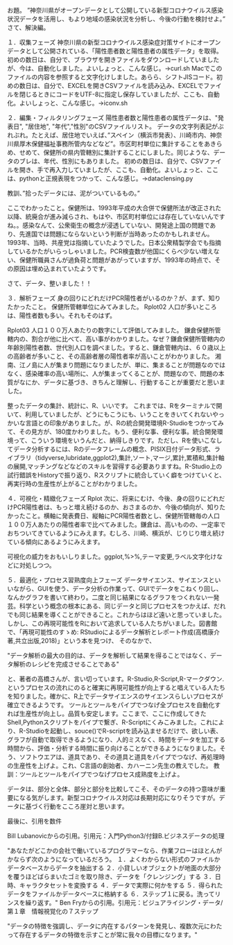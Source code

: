 お題。
”神奈川県がオープンデータとして公開している新型コロナウイルス感染状況データを活用し、もより地域の感染状況を分析し、今後の行動を検討せよ。”
さて、解決編。


１．収集フェーズ
神奈川県の新型コロナウイルス感染症対策サイトにオープンデータとして公開されている、「陽性患者数と陽性患者の属性データ」を取得。初めの数日は、自分で、ブラウザを開きファイルをダウンロードしていましたが、今は、自動化しました。よいしょっと、こんな感じ。→curl.sh
Macでこのファイルの内容を参照すると文字化けしました。あらら、シフトJISコード。初めの数日は、自分で、EXCELを開きCSVファイルを読み込み、EXCELでファイルを閉じるときにコードをUTF-8に指定し保存していましたが、ここも、自動化。よいしょっと、こんな感じ。→iconv.sh

２．編集・フィルタリングフェーズ
陽性患者数と陽性患者の属性データは、"発表日", "居住地", "年代","性別"のCSVファイルリスト。
データの文字列表記がぶれぶれ。たとえば、居住地でいえば、”スペイン（横浜市発表）、川崎市内、神奈川県厚木保健福祉事務所管内などなど”。市区町村単位に集計することをあきらめ、せめて、保健所の県内管轄別に集計することにしました。同じような、データのブレは、年代、性別にもありました。
初めの数日は、自分で、CSVファイルを開き、手で再入力していましたが、ここも、自動化。よいしょっと、ここは、pythonと正規表現をつかって、こんな感じ。→dataclensing.py

教訓、”拾ったデータには、泥がついているもの。”

ここでわかったこと。保健所は、1993年平成の大合併で保健所法が改正された以降、統廃合が進み減らされ、もはや、市区町村単位には存在していないんですね。。感染なんて、公衆衛生の概念が浸透していない、開発途上国の問題であり、先進国では問題にならないという判断が当時あったのかもしれません。1993年、当時、共産党は指摘していたようでした。日本公衆精製学会でも指摘しているかたがいらっしゃいました。PCR検査数が他国にくらべ少ない増えない、保健所職員さんが過負荷と問題があがっていますが、1993年の時点で、その原因は埋め込まれていたようです。

さて、データ、整いました！！

３．解析フェーズ
身の回りにどれだけPCR陽性者がいるのか？が、まず、知りたかったこと。
保健所管轄単位にみてみました。
Rplot02
人口が多いところは、陽性者数も多い。それもそのはず。

Rplot03
人口１００万人あたりの数字にして評価してみました。
鎌倉保健所管轄内の、割合が他に比べて、高い事がわかりました。なぜ？鎌倉保健所管轄内の年齢別陽性者数、世代別人口を調べました。すると、鎌倉管轄内は、６０歳以上の高齢者が多いこと、その高齢者層の陽性者率が高いことがわかりました。
湘南、江ノ島に人が集まり問題になりましたが、単に、集まることが問題なのではなく、感染確率の高い場所に、人が集まってくることが、問題なので、問題の本質がなにか、データに基づき、きちんと理解し、行動することが重要だと思いました。

整ったデータの集計、統計に、R、いいです。
これまでは、Rをターミナルで開いて、利用していましたが、どうにもこうにも、いうことをきいてくれないやっかいな言語との印象がありました。が、Rの統合開発環境R-Studioをつかってみて、その見方が、180度かわりました。もう、便利な事、便利な事。統合開発環境って、こういう環境をいうんだと、納得しきりです。ただし、Rを使いこなしてデータ分析するには、Rのデータフレームの概念、PISIX日付データ形式、ライブラリ（tidyverse,lubridate,ggplot2),集計,ソート,マージ,累計,累積和,集計軸の展開,マッチングなどなどのスキルを習得する必要ありますね。R-Studio上の試行錯誤をHistoryで振り返り、Rスクリプトに統合していく癖をつけていくと、再実行時の生産性が上がることがわかりました。

４．可視化・精緻化フェーズ
Rplot
次に、将来にむけ、今後、身の回りにどれだけPCR陽性者は、もっと増え続けるのか、おさまるのか、今後の傾向が、知りたかったこと。横軸に発表費日、縦軸にPCR陽性者数とし、保健所管轄毎の人口１００万人あたりの陽性者率で比べてみました。鎌倉は、高いものの、一定率でおちついてきているようにみえます。むしろ、川崎、横浜が、じりじり増え続けている傾向にあるようにみえます。

可視化の威力をおもいしりました。ggplot,%>%,テーマ変更,ラベル文字化けなどに対処しつつ。


５．最適化・プロセス習熟度向上フェーズ
データサイエンス、サイエンスといいながら、GUIを使う、データ分析の作業って、GUIでデータをこねくり回し、なんかグラフを書いて終わり。二度と同じ結果になるグラフをつくれない一発芸。科学という概念の根本にある、同じデータと同じプロセスをつかえば、だれでも同じ結果を導くことができること。これからはほど遠いと思っていました。
しかし、この再現可能性をRにおいて追求している人たちがいました。図書館で、「再現可能性のすゝめ: RStudioによるデータ解析とレポート作成(高橋康介著,共立出版,2018)」という本を見つけ、
そのなかで、

"データ解析の最大の目的は、データを解析して結果を得ることではなく、データ解析のレシピを完成させることである"

と、著者の高橋さんが、言い切っています。R-Studio,R-Script,R-マークダウン.というプロセスの流れにのると確実に再現可能性が向上すると唱えている人たちを知りました。確かに、R上でデータサイエンスのサイエンスらしいプロセスが確立できるようです。
ツールとツールをパイプでつなげ全プロセスを自動化すれば生産性が向上し。品質も安定します。ここまで、ここに作成してきたShell,Pythonスクリプトをパイプで繋ぎ、R-Scriptにくみこみました。これにより、R-Studioを起動し、souce()でR-scriptを読み込ませるだけで、欲しい表、グラフが自動で取得できるようになり、人的ミスなく、時間をデータを加工する時間から、評価・分析する時間に振り向けることができるようになりました。そう、ソフトウエアは、道具であり、その道具と道具をパイプでつなげ、再処理時の生産性を上げよ。これ、C言語の創始者、カハーニン先生の教えでした。
教訓：ツールとツールをパイプでつなげプロセス成熟度を上げよ。

データは、部分と全体、部分と部分を比較してこそ、そのデータの持つ意味が重要になる気がします。新型コロナウイルス対応は長期対応になりそうですが。データに基づく行動をこころ崖対と思います。


最後に、引用を数件

Bill Lubanovicからの引用。引用元：入門Python3/付録B.ビジネスデータの処理

"あなたがどこかの会社で働いているプログラマーなら、作業フローはほとんがかならず次のようになっているだろう。
１．よくわからない形式のファイルかデータベースからデータを抽出する
２．小貸しいオブジェクトが地面の大部分を覆うほどばらまいたゴミを取り除き、データを「クレンジング」する
３．日時、キャラクタセットを変換する
４．データで実際に何かをする
５．得られたデータをファイルかデータベースに格納する
６．ステップ１に戻る。洗ってリンスを繰り返す。"
Ben Fryからの引用。引用元：ビジュアライジング・データ/第１章　情報視覚化の７ステップ

"データの特徴を強調し、データに内在するパターンを発見し、複数次元にわたって存在するデータの特徴を示すことが常に我々の目標になります。"
